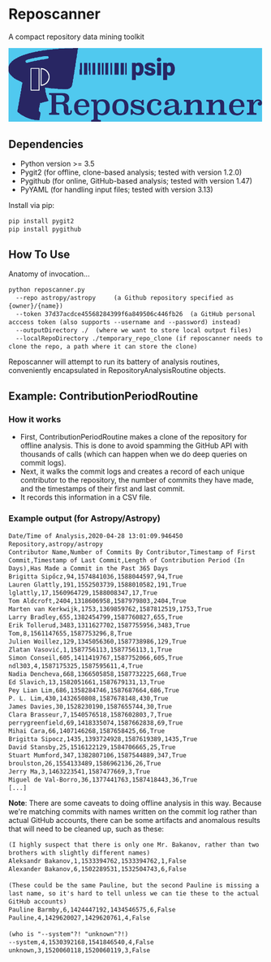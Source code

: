 # Reposcanner
A compact repository data mining toolkit

<img src="./logo.png" width="500">

## Dependencies

 - Python version >= 3.5
 - Pygit2 (for offline, clone-based analysis; tested with version 1.2.0)
 - Pygithub (for online, GitHub-based analysis; tested with version 1.47)
 - PyYAML (for handling input files; tested with version 3.13)
 
Install via pip:

```
pip install pygit2
pip install pygithub
```


## How To Use

Anatomy of invocation...
```
python reposcanner.py 
  --repo astropy/astropy     (a Github repository specified as {owner}/{name})
  --token 37d37acdce45568284399f6a849506c446fb26  (a GitHub personal acccess token (also supports --username and --password) instead)
  --outputDirectory ./  (where we want to store local output files)
  --localRepoDirectory ./temporary_repo_clone (if reposcanner needs to clone the repo, a path where it can store the clone)
```

Reposcanner will attempt to run its battery of analysis routines, conveniently encapsulated in RepositoryAnalysisRoutine objects.

## Example: ContributionPeriodRoutine

### How it works

- First, ContributionPeriodRoutine makes a clone of the repository for offline analysis. This is done to avoid spamming the GitHub API with thousands of calls (which can happen when we do deep queries on commit logs).
- Next, it walks the commit logs and creates a record of each unique contributor to the repository, the number of commits they have made, and the timestamps of their first and last commit.
- It records this information in a CSV file.

### Example output (for Astropy/Astropy)

```
Date/Time of Analysis,2020-04-28 13:01:09.946450
Repository,astropy/astropy
Contributor Name,Number of Commits By Contributor,Timestamp of First Commit,Timestamp of Last Commit,Length of Contribution Period (In Days),Has Made a Commit in the Past 365 Days
Brigitta Sipőcz,94,1574841036,1588044597,94,True
Lauren Glattly,191,1552503739,1588010582,191,True
lglattly,17,1560964729,1588008347,17,True
Tom Aldcroft,2404,1318606958,1587979803,2404,True
Marten van Kerkwijk,1753,1369859762,1587812519,1753,True
Larry Bradley,655,1382454799,1587760827,655,True
Erik Tollerud,3483,1311627702,1587755956,3483,True
Tom,8,1561147655,1587753296,8,True
Julien Woillez,129,1345056360,1587738986,129,True
Zlatan Vasović,1,1587756113,1587756113,1,True
Simon Conseil,605,1411419767,1587752066,605,True
ndl303,4,1587175325,1587595611,4,True
Nadia Dencheva,668,1366505858,1587732225,668,True
Ed Slavich,13,1582051661,1587679131,13,True
Pey Lian Lim,686,1358284746,1587687664,686,True
P. L. Lim,430,1432650808,1587678148,430,True
James Davies,30,1528230190,1587655744,30,True
Clara Brasseur,7,1540576518,1587602803,7,True
perrygreenfield,69,1418335074,1587662838,69,True
Mihai Cara,66,1407146268,1587658425,66,True
Brigitta Sipocz,1435,1393724928,1587619389,1435,True
David Stansby,25,1516122129,1584706665,25,True
Stuart Mumford,347,1382807106,1587544889,347,True
broulston,26,1554133489,1586962136,26,True
Jerry Ma,3,1463223541,1587477669,3,True
Miguel de Val-Borro,36,1377441763,1587418443,36,True
[...]
```

**Note**: There are some caveats to doing offline analysis in this way. Because we're matching commits with names written on the commit log rather than actual GitHub accounts, there can be some artifacts and anomalous results that will need to be cleaned up, such as these:

```
(I highly suspect that there is only one Mr. Bakanov, rather than two brothers with slightly different names)
Aleksandr Bakanov,1,1533394762,1533394762,1,False  
Alexander Bakanov,6,1502289531,1532504743,6,False

(These could be the same Pauline, but the second Pauline is missing a last name, so it's hard to tell unless we can tie these to the actual GitHub accounts)
Pauline Barmby,6,1424447192,1434546575,6,False
Pauline,4,1429620027,1429620761,4,False

(who is "--system"?! "unknown"?!)
--system,4,1530392168,1541846540,4,False
unknown,3,1520060118,1520060119,3,False
```



